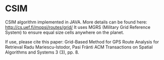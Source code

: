 # CSIM
CSIM algorithm implemented in JAVA. More details can be found here:
http://cs.uef.fi/mopsi/routes/grid/
It uses MGRS (Military Grid Reference System) to ensure equal size cells anywhere on the planet.

If use, please cite this paper:
Grid-Based Method for GPS Route Analysis for Retrieval 
Radu Mariescu-Istodor, Pasi Fränti
ACM Transactions on Spatial Algorithms and Systems 3 (3), pp. 8.
